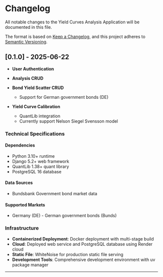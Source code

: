 # Changelog

All notable changes to the Yield Curves Analysis Application will be documented in this file.

The format is based on [Keep a Changelog](https://keepachangelog.com/en/1.0.0/),
and this project adheres to [Semantic Versioning](https://semver.org/spec/v2.0.0.html).

## [0.1.0] - 2025-06-22

- **User Authentication**

- **Analysis CRUD**

- **Bond Yield Scatter CRUD**
  - Support for German government bonds (DE)

- **Yield Curve Calibration**
  - QuantLib integration
  - Currently support Nelson Siegel Svensson model

### Technical Specifications

#### Dependencies
- Python 3.10+ runtime
- Django 5.2+ web framework
- QuantLib 1.38+ quant library
- PostgreSQL 16 database

#### Data Sources
- Bundsbank Government bond market data

#### Supported Markets
- Germany (DE) - German government bonds (Bunds)

### Infrastructure
- **Containerized Deployment**: Docker deployment with multi-stage build
- **Cloud**: Deployed web service and PostgreSQL database using Render cloud
- **Static File**: WhiteNoise for production static file serving
- **Development Tools**: Comprehensive development environment with uv package manager

---
